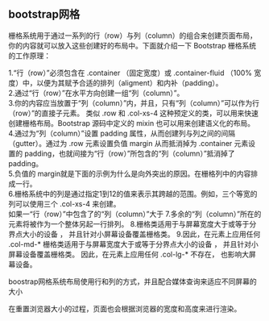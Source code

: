 ## bootstrap网格  
栅格系统用于通过一系列的行（row）与列（column）的组合来创建页面布局，你的内容就可以放入这些创建好的布局中。下面就介绍一下 Bootstrap 栅格系统的工作原理：

1.“行（row）”必须包含在 .container （固定宽度）或 .container-fluid （100% 宽度）中，以便为其赋予合适的排列（aligment）和内补（padding）。  
2.通过“行（row）”在水平方向创建一组“列（column）”。  
3.你的内容应当放置于“列（column）”内，并且，只有“列（column）”可以作为行（row）”的直接子元素。
类似 .row 和 .col-xs-4 这种预定义的类，可以用来快速创建栅格布局。Bootstrap 源码中定义的 mixin 也可以用来创建语义化的布局。  
4.通过为“列（column）”设置 padding 属性，从而创建列与列之间的间隔（gutter）。通过为 .row 元素设置负值 margin 从而抵消掉为 .container 元素设置的 padding，也就间接为“行（row）”所包含的“列（column）”抵消掉了padding。  
5.负值的 margin就是下面的示例为什么是向外突出的原因。在栅格列中的内容排成一行。  
6.栅格系统中的列是通过指定1到12的值来表示其跨越的范围。例如，三个等宽的列可以使用三个 .col-xs-4 来创建。  
如果一“行（row）”中包含了的“列（column）”大于 7.多余的“列（column）”所在的元素将被作为一个整体另起一行排列。
8.栅格类适用于与屏幕宽度大于或等于分界点大小的设备 ， 并且针对小屏幕设备覆盖栅格类。   9.因此，在元素上应用任何 .col-md-* 栅格类适用于与屏幕宽度大于或等于分界点大小的设备 ， 并且针对小屏幕设备覆盖栅格类。 因此，在元素上应用任何 .col-lg-* 不存在， 也影响大屏幕设备。  

boostrap网格系统布局使用行和列的方式，并且配合媒体查询来适应不同屏幕的大小    

在重置浏览器大小的过程，页面也会根据浏览器的宽度和高度来进行渲染。    



